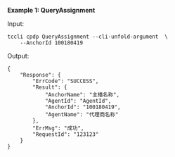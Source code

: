 **Example 1: QueryAssignment**



Input: 

```
tccli cpdp QueryAssignment --cli-unfold-argument  \
    --AnchorId 100180419
```

Output: 
```
{
    "Response": {
        "ErrCode": "SUCCESS",
        "Result": {
            "AnchorName": "主播名称",
            "AgentId": "AgentId",
            "AnchorId": "100180419",
            "AgentName": "代理商名称"
        },
        "ErrMsg": "成功",
        "RequestId": "123123"
    }
}
```

